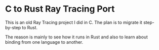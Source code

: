 # C to Rust Ray Tracing Port

This is an old Ray Tracing project I did in C. The plan is to migrate it step-by-step to Rust.

The reason is mainly to see how it runs in Rust and also to learn about binding from one language to another.